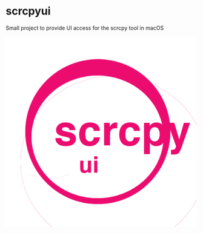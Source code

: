 # scrcpyui
Small project to provide UI access for the scrcpy tool in macOS

![logo](https://github.com/pedrofraca/scrcpyui/blob/main/art/logo.png?raw=true)
